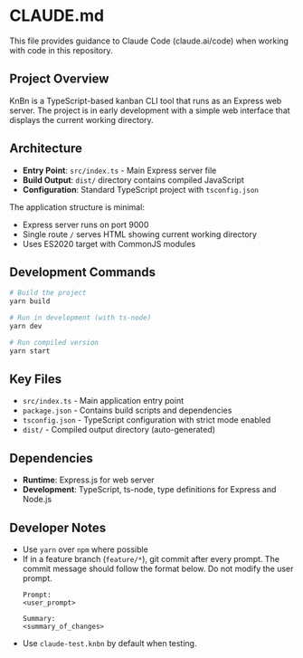 # CLAUDE.md

This file provides guidance to Claude Code (claude.ai/code) when working with code in this repository.

## Project Overview

KnBn is a TypeScript-based kanban CLI tool that runs as an Express web server. The project is in early development with a simple web interface that displays the current working directory.

## Architecture

- **Entry Point**: `src/index.ts` - Main Express server file
- **Build Output**: `dist/` directory contains compiled JavaScript
- **Configuration**: Standard TypeScript project with `tsconfig.json`

The application structure is minimal:
- Express server runs on port 9000
- Single route `/` serves HTML showing current working directory
- Uses ES2020 target with CommonJS modules

## Development Commands

```bash
# Build the project
yarn build

# Run in development (with ts-node)
yarn dev

# Run compiled version
yarn start
```

## Key Files

- `src/index.ts` - Main application entry point
- `package.json` - Contains build scripts and dependencies
- `tsconfig.json` - TypeScript configuration with strict mode enabled
- `dist/` - Compiled output directory (auto-generated)

## Dependencies

- **Runtime**: Express.js for web server
- **Development**: TypeScript, ts-node, type definitions for Express and Node.js

## Developer Notes
- Use `yarn` over `npm` where possible
- If in a feature branch (`feature/*`), git commit after every prompt. The commit message should follow the format below. Do not modify the user prompt.
  ```
  Prompt:
  <user_prompt>
  
  Summary:
  <summary_of_changes>
  ```
- Use `claude-test.knbn` by default when testing.